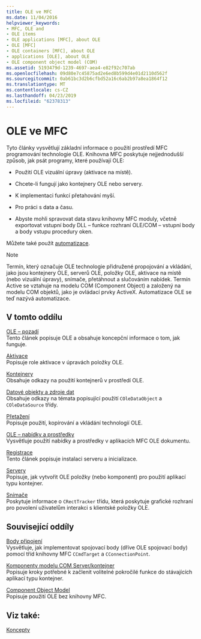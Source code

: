 ```yaml
---
title: OLE ve MFC
ms.date: 11/04/2016
helpviewer_keywords:
- MFC, OLE and
- OLE items
- OLE applications [MFC], about OLE
- OLE [MFC]
- OLE containers [MFC], about OLE
- applications [OLE], about OLE
- OLE component object model (COM)
ms.assetid: 5193479d-1239-4697-aea4-e82f92c707ab
ms.openlocfilehash: 09d80e7c45875ad2e6ed8b599d4e01d2110d562f
ms.sourcegitcommit: 0ab61bc3d2b6cfbd52a16c6ab2b97a8ea1864f12
ms.translationtype: MT
ms.contentlocale: cs-CZ
ms.lasthandoff: 04/23/2019
ms.locfileid: "62378313"
---
```

# <a name="ole-in-mfc"></a>OLE ve MFC

Tyto články vysvětlují základní informace o použití prostředí MFC programování technologie OLE. Knihovna MFC poskytuje nejjednodušší způsob, jak psát programy, které používají OLE:

- Použití OLE vizuální úpravy (aktivace na místě).

- Chcete-li fungují jako kontejnery OLE nebo servery.

- K implementaci funkcí přetahování myší.

- Pro práci s data a času.

- Abyste mohli spravovat data stavu knihovny MFC moduly, včetně exportovat vstupní body DLL – funkce rozhraní OLE/COM – vstupní body a body vstupu procedury oken.

Můžete také použít [automatizace](../mfc/automation.md).

> [!NOTE]
>  Termín, který označuje OLE technologie přidružené propojování a vkládání, jako jsou kontejnery OLE, serverů OLE, položky OLE, aktivace na místě (nebo vizuální úpravy), snímače, přetáhnout a slučováním nabídek. Termín Active se vztahuje na modelu COM (Component Object) a založený na modelu COM objektů, jako je ovládací prvky ActiveX. Automatizace OLE se teď nazývá automatizace.

## <a name="in-this-section"></a>V tomto oddílu

[OLE – pozadí](../mfc/ole-background.md)<br/>
Tento článek popisuje OLE a obsahuje koncepční informace o tom, jak funguje.

[Aktivace](../mfc/activation-cpp.md)<br/>
Popisuje role aktivace v úpravách položky OLE.

[Kontejnery](../mfc/containers.md)<br/>
Obsahuje odkazy na použití kontejnerů v prostředí OLE.

[Datové objekty a zdroje dat](../mfc/data-objects-and-data-sources-ole.md)<br/>
Obsahuje odkazy na témata popisující použití `COleDataObject` a `COleDataSource` třídy.

[Přetažení](../mfc/drag-and-drop-ole.md)<br/>
Popisuje použití, kopírování a vkládání technologií OLE.

[OLE – nabídky a prostředky](../mfc/menus-and-resources-ole.md)<br/>
Vysvětluje použití nabídky a prostředky v aplikacích MFC OLE dokumentu.

[Registrace](../mfc/registration.md)<br/>
Tento článek popisuje instalaci serveru a inicializace.

[Servery](../mfc/servers.md)<br/>
Popisuje, jak vytvořit OLE položky (nebo komponent) pro použití aplikací typu kontejner.

[Snímače](../mfc/trackers.md)<br/>
Poskytuje informace o `CRectTracker` třídu, která poskytuje grafické rozhraní pro povolení uživatelům interakci s klientské položky OLE.

## <a name="related-sections"></a>Související oddíly

[Body připojení](../mfc/connection-points.md)<br/>
Vysvětluje, jak implementovat spojovací body (dříve OLE spojovací body) pomocí tříd knihovny MFC `CCmdTarget` a `CConnectionPoint`.

[Komponenty modelu COM Server/kontejner](../mfc/containers-advanced-features.md)<br/>
Popisuje kroky potřebné k začlenit volitelné pokročilé funkce do stávajících aplikací typu kontejner.

[Component Object Model](/windows/desktop/com/the-component-object-model)<br/>
Popisuje použití OLE bez knihovny MFC.

## <a name="see-also"></a>Viz také:

[Koncepty](../mfc/mfc-concepts.md)
